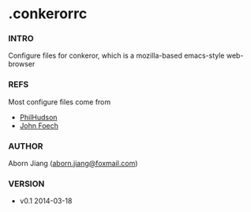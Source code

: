 .conkerorrc
===========

### INTRO
Configure files for conkeror, which is a mozilla-based emacs-style web-browser

### REFS
Most configure files come from
* [PhilHudson](https://github.com/PhilHudson/conkerorrc)
* [John Foech](http://retroj.net/git/conkerorrc/)

### AUTHOR
Aborn Jiang (aborn.jiang@foxmail.com)

### VERSION
* v0.1 2014-03-18



